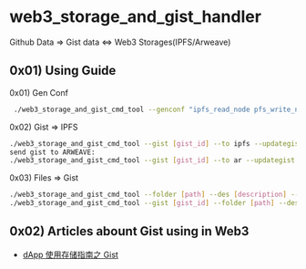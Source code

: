 # web3_storage_and_gist_handler
Github Data => Gist data &lt;=> Web3 Storages(IPFS/Arweave)

## 0x01) Using Guide

0x01) Gen Conf

```bash
 ./web3_storage_and_gist_cmd_tool --genconf "ipfs_read_node pfs_write_node ipfs_project_id ipfs_api_key_secret github_token"
```

0x02) Gist => IPFS

```bash
./web3_storage_and_gist_cmd_tool --gist [gist_id] --to ipfs --updategist
send gist to ARWEAVE:
./web3_storage_and_gist_cmd_tool --gist [gist_id] --to ar --updategist
```

0x03) Files => Gist

```bash
./web3_storage_and_gist_cmd_tool --folder [path] --des [description] --public
./web3_storage_and_gist_cmd_tool --gist [gist_id] --folder [path] --des [description] --public
```

## 0x02) Articles abount Gist using in Web3

* [dApp 使用存储指南之 Gist](https://mp.weixin.qq.com/s/wGkPsU-T0CHPcTbKiGDzLw)
